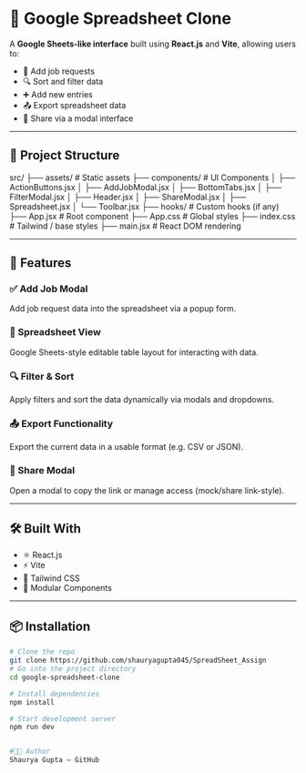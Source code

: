 # 🧮 Google Spreadsheet Clone

A **Google Sheets-like interface** built using **React.js** and **Vite**, allowing users to:

- 📌 Add job requests
- 🔍 Sort and filter data
- ➕ Add new entries
- 📤 Export spreadsheet data
- 🤝 Share via a modal interface

---

## 📁 Project Structure

src/
├── assets/ # Static assets
├── components/ # UI Components
│ ├── ActionButtons.jsx
│ ├── AddJobModal.jsx
│ ├── BottomTabs.jsx
│ ├── FilterModal.jsx
│ ├── Header.jsx
│ ├── ShareModal.jsx
│ ├── Spreadsheet.jsx
│ └── Toolbar.jsx
├── hooks/ # Custom hooks (if any)
├── App.jsx # Root component
├── App.css # Global styles
├── index.css # Tailwind / base styles
├── main.jsx # React DOM rendering




---

## 🚀 Features

### ✅ Add Job Modal  
Add job request data into the spreadsheet via a popup form.

### 🧮 Spreadsheet View  
Google Sheets-style editable table layout for interacting with data.

### 🔍 Filter & Sort  
Apply filters and sort the data dynamically via modals and dropdowns.

### 📤 Export Functionality  
Export the current data in a usable format (e.g. CSV or JSON).

### 🤝 Share Modal  
Open a modal to copy the link or manage access (mock/share link-style).

---

## 🛠️ Built With

- ⚛️ React.js
- ⚡ Vite
- 🎨 Tailwind CSS
- 🧩 Modular Components

---

## 📦 Installation

```bash
# Clone the repo
git clone https://github.com/shauryagupta045/SpreadSheet_Assign
# Go into the project directory
cd google-spreadsheet-clone

# Install dependencies
npm install

# Start development server
npm run dev


#🧑‍💻 Author
Shaurya Gupta – GitHub
